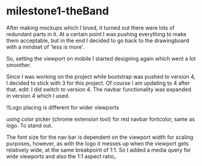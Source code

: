 
# milestone1-theBand

After making mockups which I loved, it turned out there were lots of redundant
parts in it. At a certain point I was pushing everything to make
them acceptable, but in the end I decided to go back to the drawingboard with
a mindset of 'less is more'.

So, setting the viewport on mobile I started designing again which went a lot
smoother.

Since I was working on the project while bootstrap was pushed to version 4, I
decided to stick with 3 for this project. Of course I am updating to 4 after
that.
edit: I did switch to version 4. The navbar functionality was expanded in
version 4 which I used.

!!Logo placing is different for wider viewports

using color picker (chrome extension tool) for red navbar fontcolor, same as logo. To stand out.

The font size for the nav bar is dependent on the viewport width for scaling
purposes, however, as with the logo it messes up when the viewport gets 
relatively wide, at the same breakpoint of 1:1. So I added a media query for
wide viewports and also the 1:1 aspect ratio,.


